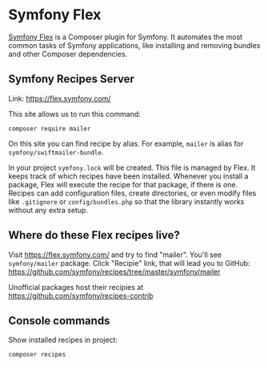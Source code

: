 # Symfony Flex

[Symfony Flex](https://github.com/symfony/flex) is a Composer plugin for Symfony. 
It automates the most common tasks of Symfony applications, 
like installing and removing bundles and other Composer dependencies. 

## Symfony Recipes Server

Link: https://flex.symfony.com/

This site allows us to run this command:

```
composer require mailer
```
On this site you can find recipe by alias. For example, `mailer` is alias for `symfony/swiftmailer-bundle`.

In your project `symfony.lock` will be created. This file is managed by Flex. 
It keeps track of which recipes have been installed. 
Whenever you install a package, Flex will execute the recipe for that package, if there is one. 
Recipes can add configuration files, create directories, or even modify files like `.gitignore` 
or `config/bundles.php` so that the library instantly works without any extra setup.

## Where do these Flex recipes live?

Visit https://flex.symfony.com/ and try to find "mailer". You'll see `symfony/mailer` package. 
Click "Recipie" link, that will lead you to GitHub: https://github.com/symfony/recipes/tree/master/symfony/mailer

Unofficial packages host their recipies at https://github.com/symfony/recipes-contrib

## Console commands

Show installed recipes in project:

```bash
composer recipes
```
